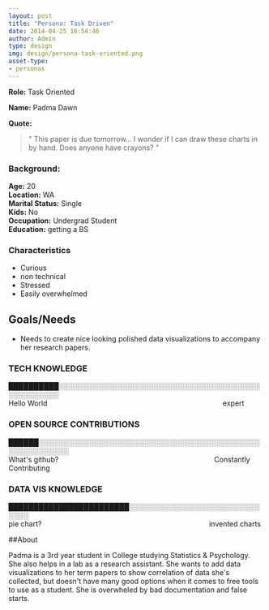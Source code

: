 ```yaml
---
layout: post
title: "Persona: Task Driven"
date: 2014-04-25 16:54:46
author: Admin
type: design
img: design/persona-task-oriented.png
asset-type:
- personas
---
```


**Role:**  Task Oriented

**Name:** Padma Dawn

**Quote:**

> " This paper is due tomorrow... I wonder if I can draw these charts in by hand. Does anyone have crayons? "

<!--more-->

### Background:
**Age:** 20<br>
**Location:** WA<br>
**Marital Status:** Single<br>
**Kids:** No<br>
**Occupation:** Undergrad Student<br>
**Education:** getting a BS

### Characteristics
* Curious
* non technical
* Stressed
* Easily overwhelmed

## Goals/Needs

* Needs to create nice looking polished data visualizations to accompany her research papers.


### TECH KNOWLEDGE
██████████░░░░░░░░░░░░░░░░░░░░░░░░░░░░░░░░░░░░░░░░░░░░░░░░░░<br>
Hello World                                                                                        expert

### OPEN SOURCE CONTRIBUTIONS
██████░░░░░░░░░░░░░░░░░░░░░░░░░░░░░░░░░░░░░░░░░░░░░░░░░░░░░░░░<br>
What's github?                                                                              Constantly Contributing

### DATA VIS KNOWLEDGE
████████████████████████░░░░░░░░░░░░░░░░░░░░░░░░░░░░░░<br>
pie chart?                                                                                    invented charts


##About

Padma is a 3rd year student in College studying Statistics & Psychology.  She also helps in a lab as a research assistant.  She wants to add data visualizations to her term papers to show correlation
of data she's collected, but doesn't have many good options when it comes to free tools to use as a student. She is overwheled by bad documentation and false starts.



